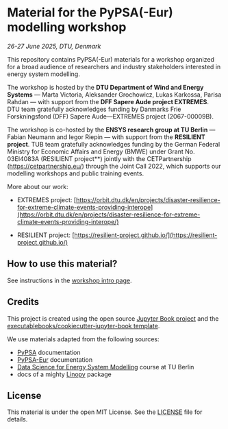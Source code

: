 # Material for the PyPSA(-Eur) modelling workshop
*26-27 June 2025, DTU, Denmark*

This repository contains PyPSA(-Eur) materials for a workshop organized for a broad audience of researchers and industry stakeholders interested in energy system modelling.

The workshop is hosted by the **DTU Department of Wind and Energy Systems** — Marta Victoria, Aleksander Grochowicz, Lukas Karkossa, Parisa Rahdan — with support from the **DFF Sapere Aude project EXTREMES**. DTU team gratefully acknowledges funding by Danmarks Frie Forskningsfond (DFF) Sapere Aude—EXTREMES project (2067-00009B).

The workshop is co-hosted by the **ENSYS research group at TU Berlin** — Fabian Neumann and Iegor Riepin — with support from the **RESILIENT project**. TUB team gratefully acknowledges funding by the German Federal Ministry for Economic Affairs and Energy (BMWE) under Grant No. 03EI4083A (RESILIENT project**) jointly with the CETPartnership (https://cetpartnership.eu/) through the Joint Call 2022, which supports our modelling workshops and public training events.


More about our work:

- EXTREMES project: [https://orbit.dtu.dk/en/projects/disaster-resilience-for-extreme-climate-events-providing-interope](https://orbit.dtu.dk/en/projects/disaster-resilience-for-extreme-climate-events-providing-interope/)

- RESILIENT project: [https://resilient-project.github.io/](https://resilient-project.github.io/)


## How to use this material?

See instructions in the [workshop intro page](https://github.com/resilient-project/pypsa-workshop-202505/intro.html#).

## Credits

This project is created using the open source [Jupyter Book project](https://jupyterbook.org/) and the [executablebooks/cookiecutter-jupyter-book template](https://github.com/executablebooks/cookiecutter-jupyter-book).

We use materials adapted from the following sources:
- [PyPSA](https://github.com/PyPSA/pypsa) documentation
- [PyPSA-Eur](https://pypsa-eur.readthedocs.io/en/latest/) documentation
- [Data Science for Energy System Modelling](https://fneum.github.io/data-science-for-esm/intro.html#) course at TU Berlin
- docs of a mighty [Linopy](https://linopy.readthedocs.io/en/latest/) package

## License

This material is under the open MIT License. See the [LICENSE](LICENSE) file for details.
